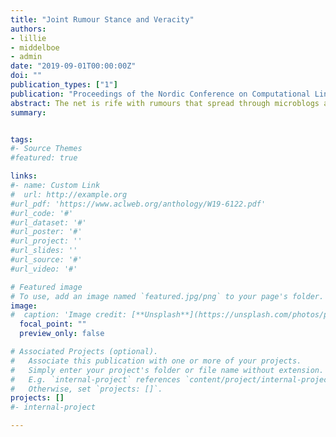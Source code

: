 ```yaml
---
title: "Joint Rumour Stance and Veracity"
authors:
- lillie
- middelboe
- admin
date: "2019-09-01T00:00:00Z"
doi: ""
publication_types: ["1"]
publication: "Proceedings of the Nordic Conference on Computational Linguistics (NODALIDA)"
abstract: The net is rife with rumours that spread through microblogs and social media. Not all the claims in these can be verified. However, recent work has shown that the stances alone that commenters take toward claims can be sufficiently good indicators of claim veracity, using e.g. an HMM that takes conversational stance sequences as the only input. Existing results are monolingual (English) and mono-platform (Twitter). This paper introduces a stance-annotated Reddit dataset for the Danish language, and describes various implementations of stance classification models. Of these, a Linear SVM provides predicts stance best, with 0.76 accuracy / 0.42 macro F1. Stance labels are then used to predict veracity across platforms and also across languages, training on conversations held in one language and using the model on conversations held in another. In our experiments, monolinugal scores reach stance-based veracity accuracy of 0.83 (F1 0.68); applying the model across languages predicts veracity of claims with an accuracy of 0.82 (F1 0.67). This demonstrates the surprising and powerful viability of transferring stance-based veracity prediction across languages.
summary: 


tags:
#- Source Themes
#featured: true

links:
#- name: Custom Link
#  url: http://example.org
#url_pdf: 'https://www.aclweb.org/anthology/W19-6122.pdf'
#url_code: '#'
#url_dataset: '#'
#url_poster: '#'
#url_project: ''
#url_slides: ''
#url_source: '#'
#url_video: '#'

# Featured image
# To use, add an image named `featured.jpg/png` to your page's folder. 
image:
#  caption: 'Image credit: [**Unsplash**](https://unsplash.com/photos/pLCdAaMFLTE)'
  focal_point: ""
  preview_only: false

# Associated Projects (optional).
#   Associate this publication with one or more of your projects.
#   Simply enter your project's folder or file name without extension.
#   E.g. `internal-project` references `content/project/internal-project/index.md`.
#   Otherwise, set `projects: []`.
projects: []
#- internal-project

---
```

